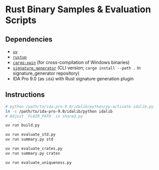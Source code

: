 # Rust Binary Samples & Evaluation Scripts

## Dependencies
- [`uv`](https://docs.astral.sh/uv/)
- [`rustup`](https://rustup.rs/)
- [`cargo-xwin`](https://github.com/rust-cross/cargo-xwin) (for cross-compilation of Windows binaries)
- [`signature_generator`](TODO) (CLI version; `cargo install --path .` in signature_generator repository)
- IDA Pro 9.0 (as `ida`) with Rust signature generation plugin

## Instructions
```bash
# python /path/to/ida-pro-9.0/idalib/python/py-activate-idalib.py
ln -s /path/to/ida-pro-9.0/idalib/python idalib
# Adjust `FLAIR_PATH` in shared.py
```

```bash
uv run build.py

uv run evaluate_std.py
uv run summary.py std

uv run evaluate_crates.py
uv run summary.py crates
```

```bash
uv run evaluate_uniqueness.py
```
